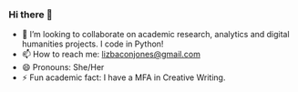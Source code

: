 ### Hi there 👋
- 👯 I’m looking to collaborate on academic research, analytics and digital humanities projects. I code in Python!
- 📫 How to reach me: lizbaconjones@gmail.com
- 😄 Pronouns: She/Her
- ⚡ Fun academic fact: I have a MFA in Creative Writing. 
